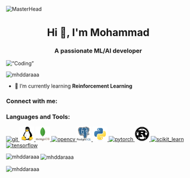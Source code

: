 ![MasterHead](https://www.surveycto.com/wp-content/uploads/2018/04/ai-and-dev.jpg)
<h1 align="center">Hi 👋, I'm Mohammad</h1>
<h3 align="center">A passionate ML/AI developer</h3>
<img align=“right” alt=“Coding” width="400" src=“https://static.wixstatic.com/media/150de2_3c3331e019484bd7a792d20ba98070f2~mv2.gif”>

<p align="left"> <img src="https://komarev.com/ghpvc/?username=mhddaraaa&label=Profile%20views&color=0e75b6&style=flat" alt="mhddaraaa" /> </p>

- 🌱 I’m currently learning **Reinforcement Learning**

<h3 align="left">Connect with me:</h3>
<p align="left">
</p>

<h3 align="left">Languages and Tools:</h3>
<p align="left"> <a href="https://git-scm.com/" target="_blank" rel="noreferrer"> <img src="https://www.vectorlogo.zone/logos/git-scm/git-scm-icon.svg" alt="git" width="40" height="40"/> </a> <a href="https://www.linux.org/" target="_blank" rel="noreferrer"> <img src="https://raw.githubusercontent.com/devicons/devicon/master/icons/linux/linux-original.svg" alt="linux" width="40" height="40"/> </a> <a href="https://www.mongodb.com/" target="_blank" rel="noreferrer"> <img src="https://raw.githubusercontent.com/devicons/devicon/master/icons/mongodb/mongodb-original-wordmark.svg" alt="mongodb" width="40" height="40"/> </a> <a href="https://opencv.org/" target="_blank" rel="noreferrer"> <img src="https://www.vectorlogo.zone/logos/opencv/opencv-icon.svg" alt="opencv" width="40" height="40"/> </a> <a href="https://www.postgresql.org" target="_blank" rel="noreferrer"> <img src="https://raw.githubusercontent.com/devicons/devicon/master/icons/postgresql/postgresql-original-wordmark.svg" alt="postgresql" width="40" height="40"/> </a> <a href="https://www.python.org" target="_blank" rel="noreferrer"> <img src="https://raw.githubusercontent.com/devicons/devicon/master/icons/python/python-original.svg" alt="python" width="40" height="40"/> </a> <a href="https://pytorch.org/" target="_blank" rel="noreferrer"> <img src="https://www.vectorlogo.zone/logos/pytorch/pytorch-icon.svg" alt="pytorch" width="40" height="40"/> </a> <a href="https://www.rust-lang.org" target="_blank" rel="noreferrer"> <img src="https://raw.githubusercontent.com/devicons/devicon/master/icons/rust/rust-plain.svg" alt="rust" width="40" height="40"/> </a> <a href="https://scikit-learn.org/" target="_blank" rel="noreferrer"> <img src="https://upload.wikimedia.org/wikipedia/commons/0/05/Scikit_learn_logo_small.svg" alt="scikit_learn" width="40" height="40"/> </a> <a href="https://www.tensorflow.org" target="_blank" rel="noreferrer"> <img src="https://www.vectorlogo.zone/logos/tensorflow/tensorflow-icon.svg" alt="tensorflow" width="40" height="40"/> </a> </p>

<p><img align="left" src="https://github-readme-stats.vercel.app/api/top-langs?username=mhddaraaa&show_icons=true&locale=en&layout=compact" alt="mhddaraaa" /></p>

<p>&nbsp;<img align="center" src="https://github-readme-stats.vercel.app/api?username=mhddaraaa&show_icons=true&locale=en" alt="mhddaraaa" /></p>

<p><img align="center" src="https://github-readme-streak-stats.herokuapp.com/?user=mhddaraaa&" alt="mhddaraaa" /></p>
